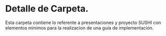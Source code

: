 # Detalle de Carpeta.

Esta carpeta contiene lo referente a presentaciones y proyecto SUSHI con elementos minimos para la realizacion de una guía de implementación.